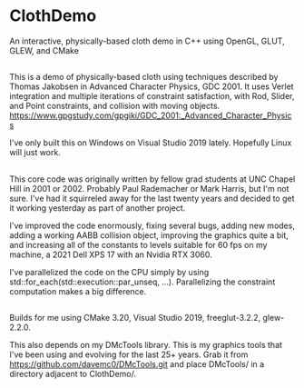 # ClothDemo
An interactive, physically-based cloth demo in C++ using OpenGL, GLUT, GLEW, and CMake

##
This is a demo of physically-based cloth using techniques described by Thomas Jakobsen in Advanced Character Physics, GDC 2001. It uses Verlet integration and multiple iterations of constraint satisfaction, with Rod, Slider, and Point constraints, and collision with moving objects.
https://www.gpgstudy.com/gpgiki/GDC_2001:_Advanced_Character_Physics

I've only built this on Windows on Visual Studio 2019 lately. Hopefully Linux will just work.

##
This core code was originally written by fellow grad students at UNC Chapel Hill in 2001 or 2002. Probably Paul Rademacher or Mark Harris, but I'm not sure. I've had it squirreled away for the last twenty years and decided to get it working yesterday as part of another project.

I've improved the code enormously, fixing several bugs, adding new modes, adding a working AABB collision object, improving the graphics quite a bit, and increasing all of the constants to levels suitable for 60 fps on my machine, a 2021 Dell XPS 17 with an Nvidia RTX 3060.

I've parallelized the code on the CPU simply by using std::for_each(std::execution::par_unseq, ...). Parallelizing the constraint computation makes a big difference.

##
Builds for me using CMake 3.20, Visual Studio 2019, freeglut-3.2.2, glew-2.2.0.

This also depends on my DMcTools library. This is my graphics tools that I've been using and evolving for the last 25+ years. Grab it from https://github.com/davemc0/DMcTools.git and place DMcTools/ in a directory adjacent to ClothDemo/.
